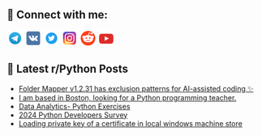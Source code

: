 ## 🔎 Connect with me:
[<img src="https://github.com/bullbesh/bullbesh/blob/main/images/Telegram.png" width="32" height="32" />](https://t.me/bullbesh)
[<img src="https://github.com/bullbesh/bullbesh/blob/main/images/VK.png" width="32" height="32" />](https://vk.com/bullbesh)
[<img src="https://github.com/bullbesh/bullbesh/blob/main/images/Twitter.png" width="32" height="32" />](https://twitter.com/bullbesh1)
[<img src="https://github.com/bullbesh/bullbesh/blob/main/images/Instagram.png" width="32" height="32" />](https://www.instagram.com/bullbesh)
[<img src="https://github.com/bullbesh/bullbesh/blob/main/images/Reddit.png" width="32" height="32" />](https://www.reddit.com/user/bullbesh)
[<img src="https://github.com/bullbesh/bullbesh/blob/main/images/YouTube.png" width="32" height="32" />](https://www.youtube.com/channel/UCtfjRs6uzgq5mfm8S06WTcg)

## 📕 Latest r/Python Posts
<!-- BLOG-POST-LIST:START -->
- [Folder Mapper v1.2.31 has exclusion patterns for AI-assisted coding ✨](https://www.reddit.com/r/Python/comments/1fz486h/folder_mapper_v1231_has_exclusion_patterns_for/)
- [I am based in Boston, looking for a Python programming teacher.](https://www.reddit.com/r/Python/comments/1fz2vrx/i_am_based_in_boston_looking_for_a_python/)
- [Data Analytics- Python Exercises](https://www.reddit.com/r/Python/comments/1fz2hji/data_analytics_python_exercises/)
- [2024 Python Developers Survey](https://www.reddit.com/r/Python/comments/1fz1siq/2024_python_developers_survey/)
- [Loading private key of a certificate in local windows machine store](https://www.reddit.com/r/Python/comments/1fz0ud0/loading_private_key_of_a_certificate_in_local/)
<!-- BLOG-POST-LIST:END -->

